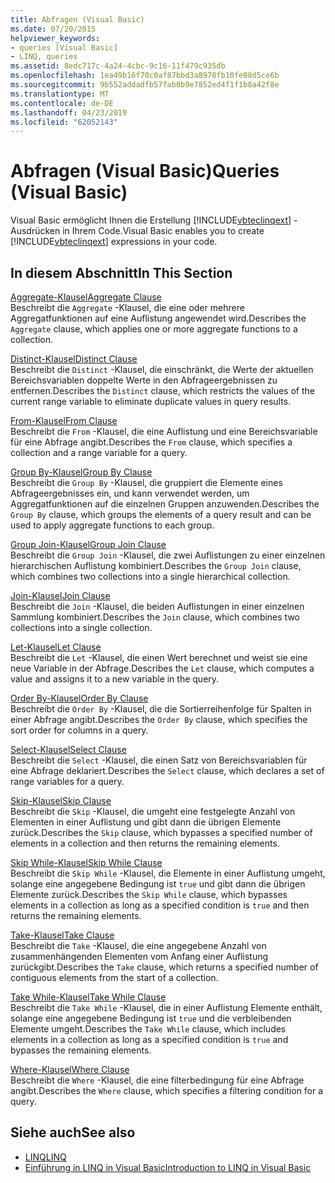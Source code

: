 ```yaml
---
title: Abfragen (Visual Basic)
ms.date: 07/20/2015
helpviewer_keywords:
- queries [Visual Basic]
- LINQ, queries
ms.assetid: 8edc717c-4a24-4cbc-9c16-11f479c935db
ms.openlocfilehash: 1ea49b16f70c0af87bbd3a8978fb10fe08d5ce6b
ms.sourcegitcommit: 9b552addadfb57fab0b9e7852ed4f1f1b8a42f8e
ms.translationtype: MT
ms.contentlocale: de-DE
ms.lasthandoff: 04/23/2019
ms.locfileid: "62052143"
---
```

# <a name="queries-visual-basic"></a><span data-ttu-id="f1e01-102">Abfragen (Visual Basic)</span><span class="sxs-lookup"><span data-stu-id="f1e01-102">Queries (Visual Basic)</span></span>
<span data-ttu-id="f1e01-103">Visual Basic ermöglicht Ihnen die Erstellung [!INCLUDE[vbteclinqext](~/includes/vbteclinqext-md.md)] -Ausdrücken in Ihrem Code.</span><span class="sxs-lookup"><span data-stu-id="f1e01-103">Visual Basic enables you to create [!INCLUDE[vbteclinqext](~/includes/vbteclinqext-md.md)] expressions in your code.</span></span>  
  
## <a name="in-this-section"></a><span data-ttu-id="f1e01-104">In diesem Abschnitt</span><span class="sxs-lookup"><span data-stu-id="f1e01-104">In This Section</span></span>  
 [<span data-ttu-id="f1e01-105">Aggregate-Klausel</span><span class="sxs-lookup"><span data-stu-id="f1e01-105">Aggregate Clause</span></span>](../../../visual-basic/language-reference/queries/aggregate-clause.md)  
 <span data-ttu-id="f1e01-106">Beschreibt die `Aggregate` -Klausel, die eine oder mehrere Aggregatfunktionen auf eine Auflistung angewendet wird.</span><span class="sxs-lookup"><span data-stu-id="f1e01-106">Describes the `Aggregate` clause, which applies one or more aggregate functions to a collection.</span></span>  
  
 [<span data-ttu-id="f1e01-107">Distinct-Klausel</span><span class="sxs-lookup"><span data-stu-id="f1e01-107">Distinct Clause</span></span>](../../../visual-basic/language-reference/queries/distinct-clause.md)  
 <span data-ttu-id="f1e01-108">Beschreibt die `Distinct` -Klausel, die einschränkt, die Werte der aktuellen Bereichsvariablen doppelte Werte in den Abfrageergebnissen zu entfernen.</span><span class="sxs-lookup"><span data-stu-id="f1e01-108">Describes the `Distinct` clause, which restricts the values of the current range variable to eliminate duplicate values in query results.</span></span>  
  
 [<span data-ttu-id="f1e01-109">From-Klausel</span><span class="sxs-lookup"><span data-stu-id="f1e01-109">From Clause</span></span>](../../../visual-basic/language-reference/queries/from-clause.md)  
 <span data-ttu-id="f1e01-110">Beschreibt die `From` -Klausel, die eine Auflistung und eine Bereichsvariable für eine Abfrage angibt.</span><span class="sxs-lookup"><span data-stu-id="f1e01-110">Describes the `From` clause, which specifies a collection and a range variable for a query.</span></span>  
  
 [<span data-ttu-id="f1e01-111">Group By-Klausel</span><span class="sxs-lookup"><span data-stu-id="f1e01-111">Group By Clause</span></span>](../../../visual-basic/language-reference/queries/group-by-clause.md)  
 <span data-ttu-id="f1e01-112">Beschreibt die `Group By` -Klausel, die gruppiert die Elemente eines Abfrageergebnisses ein, und kann verwendet werden, um Aggregatfunktionen auf die einzelnen Gruppen anzuwenden.</span><span class="sxs-lookup"><span data-stu-id="f1e01-112">Describes the `Group By` clause, which groups the elements of a query result and can be used to apply aggregate functions to each group.</span></span>  
  
 [<span data-ttu-id="f1e01-113">Group Join-Klausel</span><span class="sxs-lookup"><span data-stu-id="f1e01-113">Group Join Clause</span></span>](../../../visual-basic/language-reference/queries/group-join-clause.md)  
 <span data-ttu-id="f1e01-114">Beschreibt die `Group Join` -Klausel, die zwei Auflistungen zu einer einzelnen hierarchischen Auflistung kombiniert.</span><span class="sxs-lookup"><span data-stu-id="f1e01-114">Describes the `Group Join` clause, which combines two collections into a single hierarchical collection.</span></span>  
  
 [<span data-ttu-id="f1e01-115">Join-Klausel</span><span class="sxs-lookup"><span data-stu-id="f1e01-115">Join Clause</span></span>](../../../visual-basic/language-reference/queries/join-clause.md)  
 <span data-ttu-id="f1e01-116">Beschreibt die `Join` -Klausel, die beiden Auflistungen in einer einzelnen Sammlung kombiniert.</span><span class="sxs-lookup"><span data-stu-id="f1e01-116">Describes the `Join` clause, which combines two collections into a single collection.</span></span>  
  
 [<span data-ttu-id="f1e01-117">Let-Klausel</span><span class="sxs-lookup"><span data-stu-id="f1e01-117">Let Clause</span></span>](../../../visual-basic/language-reference/queries/let-clause.md)  
 <span data-ttu-id="f1e01-118">Beschreibt die `Let` -Klausel, die einen Wert berechnet und weist sie eine neue Variable in der Abfrage.</span><span class="sxs-lookup"><span data-stu-id="f1e01-118">Describes the `Let` clause, which computes a value and assigns it to a new variable in the query.</span></span>  
  
 [<span data-ttu-id="f1e01-119">Order By-Klausel</span><span class="sxs-lookup"><span data-stu-id="f1e01-119">Order By Clause</span></span>](../../../visual-basic/language-reference/queries/order-by-clause.md)  
 <span data-ttu-id="f1e01-120">Beschreibt die `Order By` -Klausel, die die Sortierreihenfolge für Spalten in einer Abfrage angibt.</span><span class="sxs-lookup"><span data-stu-id="f1e01-120">Describes the `Order By` clause, which specifies the sort order for columns in a query.</span></span>  
  
 [<span data-ttu-id="f1e01-121">Select-Klausel</span><span class="sxs-lookup"><span data-stu-id="f1e01-121">Select Clause</span></span>](../../../visual-basic/language-reference/queries/select-clause.md)  
 <span data-ttu-id="f1e01-122">Beschreibt die `Select` -Klausel, die einen Satz von Bereichsvariablen für eine Abfrage deklariert.</span><span class="sxs-lookup"><span data-stu-id="f1e01-122">Describes the `Select` clause, which declares a set of range variables for a query.</span></span>  
  
 [<span data-ttu-id="f1e01-123">Skip-Klausel</span><span class="sxs-lookup"><span data-stu-id="f1e01-123">Skip Clause</span></span>](../../../visual-basic/language-reference/queries/skip-clause.md)  
 <span data-ttu-id="f1e01-124">Beschreibt die `Skip` -Klausel, die umgeht eine festgelegte Anzahl von Elementen in einer Auflistung und gibt dann die übrigen Elemente zurück.</span><span class="sxs-lookup"><span data-stu-id="f1e01-124">Describes the `Skip` clause, which bypasses a specified number of elements in a collection and then returns the remaining elements.</span></span>  
  
 [<span data-ttu-id="f1e01-125">Skip While-Klausel</span><span class="sxs-lookup"><span data-stu-id="f1e01-125">Skip While Clause</span></span>](../../../visual-basic/language-reference/queries/skip-while-clause.md)  
 <span data-ttu-id="f1e01-126">Beschreibt die `Skip While` -Klausel, die Elemente in einer Auflistung umgeht, solange eine angegebene Bedingung ist `true` und gibt dann die übrigen Elemente zurück.</span><span class="sxs-lookup"><span data-stu-id="f1e01-126">Describes the `Skip While` clause, which bypasses elements in a collection as long as a specified condition is `true` and then returns the remaining elements.</span></span>  
  
 [<span data-ttu-id="f1e01-127">Take-Klausel</span><span class="sxs-lookup"><span data-stu-id="f1e01-127">Take Clause</span></span>](../../../visual-basic/language-reference/queries/take-clause.md)  
 <span data-ttu-id="f1e01-128">Beschreibt die `Take` -Klausel, die eine angegebene Anzahl von zusammenhängenden Elementen vom Anfang einer Auflistung zurückgibt.</span><span class="sxs-lookup"><span data-stu-id="f1e01-128">Describes the `Take` clause, which returns a specified number of contiguous elements from the start of a collection.</span></span>  
  
 [<span data-ttu-id="f1e01-129">Take While-Klausel</span><span class="sxs-lookup"><span data-stu-id="f1e01-129">Take While Clause</span></span>](../../../visual-basic/language-reference/queries/take-while-clause.md)  
 <span data-ttu-id="f1e01-130">Beschreibt die `Take While` -Klausel, die in einer Auflistung Elemente enthält, solange eine angegebene Bedingung ist `true` und die verbleibenden Elemente umgeht.</span><span class="sxs-lookup"><span data-stu-id="f1e01-130">Describes the `Take While` clause, which includes elements in a collection as long as a specified condition is `true` and bypasses the remaining elements.</span></span>  
  
 [<span data-ttu-id="f1e01-131">Where-Klausel</span><span class="sxs-lookup"><span data-stu-id="f1e01-131">Where Clause</span></span>](../../../visual-basic/language-reference/queries/where-clause.md)  
 <span data-ttu-id="f1e01-132">Beschreibt die `Where` -Klausel, die eine filterbedingung für eine Abfrage angibt.</span><span class="sxs-lookup"><span data-stu-id="f1e01-132">Describes the `Where` clause, which specifies a filtering condition for a query.</span></span>  
  
## <a name="see-also"></a><span data-ttu-id="f1e01-133">Siehe auch</span><span class="sxs-lookup"><span data-stu-id="f1e01-133">See also</span></span>

- [<span data-ttu-id="f1e01-134">LINQ</span><span class="sxs-lookup"><span data-stu-id="f1e01-134">LINQ</span></span>](../../../visual-basic/programming-guide/language-features/linq/index.md)
- [<span data-ttu-id="f1e01-135">Einführung in LINQ in Visual Basic</span><span class="sxs-lookup"><span data-stu-id="f1e01-135">Introduction to LINQ in Visual Basic</span></span>](../../../visual-basic/programming-guide/language-features/linq/introduction-to-linq.md)
